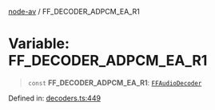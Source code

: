 [node-av](../globals.md) / FF\_DECODER\_ADPCM\_EA\_R1

# Variable: FF\_DECODER\_ADPCM\_EA\_R1

> `const` **FF\_DECODER\_ADPCM\_EA\_R1**: [`FFAudioDecoder`](../type-aliases/FFAudioDecoder.md)

Defined in: [decoders.ts:449](https://github.com/seydx/av/blob/f8631fc881b394300b1479f511d55cf1c370a87f/src/constants/decoders.ts#L449)
